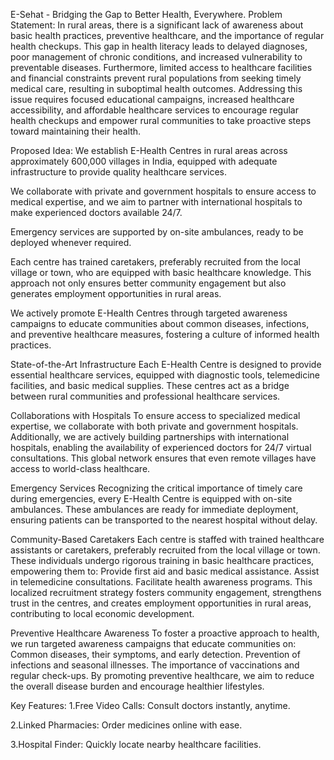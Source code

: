 E-Sehat - Bridging the Gap to Better Health, Everywhere.
Problem Statement:
In rural areas, there is a significant lack of awareness about basic health practices, preventive healthcare, and the importance of regular health checkups. This gap in health literacy leads to delayed diagnoses, poor management of chronic conditions, and increased vulnerability to preventable diseases. Furthermore, limited access to healthcare facilities and financial constraints prevent rural populations from seeking timely medical care, resulting in suboptimal health outcomes. Addressing this issue requires focused educational campaigns, increased healthcare accessibility, and affordable healthcare services to encourage regular health checkups and empower rural communities to take proactive steps toward maintaining their health.

Proposed Idea:
We establish E-Health Centres in rural areas across approximately 600,000 villages in India, equipped with adequate infrastructure to provide quality healthcare services.

We collaborate with private and government hospitals to ensure access to medical expertise, and we aim to partner with international hospitals to make experienced doctors available 24/7.

Emergency services are supported by on-site ambulances, ready to be deployed whenever required.

Each centre has trained caretakers, preferably recruited from the local village or town, who are equipped with basic healthcare knowledge. This approach not only ensures better community engagement but also generates employment opportunities in rural areas.

We actively promote E-Health Centres through targeted awareness campaigns to educate communities about common diseases, infections, and preventive healthcare measures, fostering a culture of informed health practices.

State-of-the-Art Infrastructure
Each E-Health Centre is designed to provide essential healthcare services, equipped with diagnostic tools, telemedicine facilities, and basic medical supplies. These centres act as a bridge between rural communities and professional healthcare services.

Collaborations with Hospitals
To ensure access to specialized medical expertise, we collaborate with both private and government hospitals. Additionally, we are actively building partnerships with international hospitals, enabling the availability of experienced doctors for 24/7 virtual consultations. This global network ensures that even remote villages have access to world-class healthcare.

Emergency Services
Recognizing the critical importance of timely care during emergencies, every E-Health Centre is equipped with on-site ambulances. These ambulances are ready for immediate deployment, ensuring patients can be transported to the nearest hospital without delay.

Community-Based Caretakers
Each centre is staffed with trained healthcare assistants or caretakers, preferably recruited from the local village or town. These individuals undergo rigorous training in basic healthcare practices, empowering them to: Provide first aid and basic medical assistance. Assist in telemedicine consultations. Facilitate health awareness programs. This localized recruitment strategy fosters community engagement, strengthens trust in the centres, and creates employment opportunities in rural areas, contributing to local economic development.

Preventive Healthcare Awareness
To foster a proactive approach to health, we run targeted awareness campaigns that educate communities on: Common diseases, their symptoms, and early detection. Prevention of infections and seasonal illnesses. The importance of vaccinations and regular check-ups. By promoting preventive healthcare, we aim to reduce the overall disease burden and encourage healthier lifestyles.

Key Features:
1.Free Video Calls:
Consult doctors instantly, anytime.

2.Linked Pharmacies:
Order medicines online with ease.

3.Hospital Finder:
Quickly locate nearby healthcare facilities.
